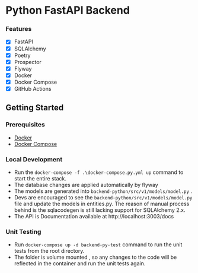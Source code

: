 # Python FastAPI Backend
### Features
- [x] FastAPI
- [x] SQLAlchemy
- [x] Poetry
- [x] Prospector
- [x] Flyway
- [x] Docker
- [x] Docker Compose
- [x] GitHub Actions

## Getting Started

### Prerequisites
- [Docker](https://docs.docker.com/get-docker/)
- [Docker Compose](https://docs.docker.com/compose/install/)

### Local Development
- Run the `docker-compose -f .\docker-compose.py.yml up` command to start the entire stack.
- The database changes are applied automatically by flyway
- The models are generated into `backend-python/src/v1/models/model.py` .
- Devs are encouraged to see the `backend-python/src/v1/models/model.py` file and update the models in entities.py. The reason of manual process behind is the sqlacodegen is still lacking support for  SQLAlchemy 2.x.
- The API is Documentation available at http://localhost:3003/docs

### Unit Testing
- Run `docker-compose up -d backend-py-test` command to run the unit tests from the root directory.
- The folder is volume mounted , so any changes to the code will be reflected in the container and run the unit tests again.

